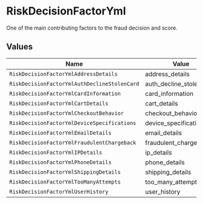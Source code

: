 # RiskDecisionFactorYml

One of the main contributing factors to the fraud decision and score.


## Values

| Name                                         | Value                                        |
| -------------------------------------------- | -------------------------------------------- |
| `RiskDecisionFactorYmlAddressDetails`        | address_details                              |
| `RiskDecisionFactorYmlAuthDeclineStolenCard` | auth_decline_stolen_card                     |
| `RiskDecisionFactorYmlCardInformation`       | card_information                             |
| `RiskDecisionFactorYmlCartDetails`           | cart_details                                 |
| `RiskDecisionFactorYmlCheckoutBehavior`      | checkout_behavior                            |
| `RiskDecisionFactorYmlDeviceSpecifications`  | device_specifications                        |
| `RiskDecisionFactorYmlEmailDetails`          | email_details                                |
| `RiskDecisionFactorYmlFraudulentChargeback`  | fraudulent_chargeback                        |
| `RiskDecisionFactorYmlIPDetails`             | ip_details                                   |
| `RiskDecisionFactorYmlPhoneDetails`          | phone_details                                |
| `RiskDecisionFactorYmlShippingDetails`       | shipping_details                             |
| `RiskDecisionFactorYmlTooManyAttempts`       | too_many_attempts                            |
| `RiskDecisionFactorYmlUserHistory`           | user_history                                 |